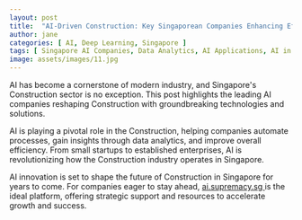 ```yaml
---
layout: post
title:  "AI-Driven Construction: Key Singaporean Companies Enhancing Efficiency"
author: jane
categories: [ AI, Deep Learning, Singapore ]
tags: [ Singapore AI Companies, Data Analytics, AI Applications, AI in Singapore, featured ]
image: assets/images/11.jpg
---
```


AI has become a cornerstone of modern industry, and Singapore's Construction sector is no exception. This post highlights the leading AI companies reshaping Construction with groundbreaking technologies and solutions.

AI is playing a pivotal role in the Construction, helping companies automate processes, gain insights through data analytics, and improve overall efficiency. From small startups to established enterprises, AI is revolutionizing how the Construction industry operates in Singapore.

AI innovation is set to shape the future of Construction in Singapore for years to come. For companies eager to stay ahead, <a href="https://ai.supremacy.sg" target="_blank"> ai.supremacy.sg </a> is the ideal platform, offering strategic support and resources to accelerate growth and success.
